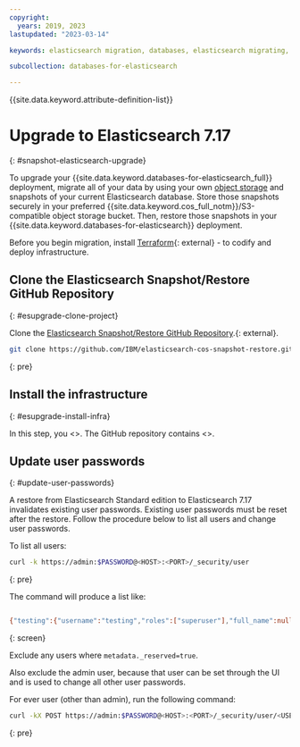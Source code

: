 ```yaml
---
copyright:
  years: 2019, 2023
lastupdated: "2023-03-14"

keywords: elasticsearch migration, databases, elasticsearch migrating, elasticsearch enterprise, snapshot, elasticsearch update

subcollection: databases-for-elasticsearch

---
```


{{site.data.keyword.attribute-definition-list}}

# Upgrade to Elasticsearch 7.17 
{: #snapshot-elasticsearch-upgrade}

To upgrade your {{site.data.keyword.databases-for-elasticsearch_full}} deployment, migrate all of your data by using your own [object storage](https://www.ibm.com/topics/object-storage) and snapshots of your current Elasticsearch database. Store those snapshots securely in your preferred {{site.data.keyword.cos_full_notm}}/S3-compatible object storage bucket. Then, restore those snapshots in your {{site.data.keyword.databases-for-elasticsearch}} deployment. 

Before you begin migration, install [Terraform](https://www.terraform.io/){: external} - to codify and deploy infrastructure.

## Clone the Elasticsearch Snapshot/Restore GitHub Repository
{: #esupgrade-clone-project}

Clone the [Elasticsearch Snapshot/Restore GitHub Repository](https://github.com/IBM/elasticsearch-cos-snapshot-restore).{: external}.

```sh
git clone https://github.com/IBM/elasticsearch-cos-snapshot-restore.git
```
{: pre}

## Install the infrastructure
{: #esupgrade-install-infra}

In this step, you <>. The GitHub repository contains <>.

## Update user passwords
{: #update-user-passwords}

A restore from Elasticsearch Standard edition to Elasticsearch 7.17 invalidates existing user passwords. Existing user passwords must be reset after the restore. Follow the procedure below to list all users and change user passwords. 

To list all users: 

```sh
curl -k https://admin:$PASSWORD@<HOST>:<PORT>/_security/user
```
{: pre}

The command will produce a list like:

```sh

{"testing":{"username":"testing","roles":["superuser"],"full_name":null,"email":null,"metadata":{},"enabled":true},"admin":{"username":"admin","roles":["superuser"],"full_name":null,"email":null,"metadata":{},"enabled":true},"elastic":{"username":"elastic","roles":["superuser"],"full_name":null,"email":null,"metadata":{"_reserved":true},"enabled":true},"kibana":{"username":"kibana","roles":["kibana_system"],"full_name":null,"email":null,"metadata":{"_deprecated":true,"_reserved":true,"_deprecated_reason":"Please use the [kibana_system] user instead."},"enabled":true},"kibana_system":{"username":"kibana_system","roles":["kibana_system"],"full_name":null,"email":null,"metadata":{"_reserved":true},"enabled":true},"logstash_system":{"username":"logstash_system","roles":["logstash_system"],"full_name":null,"email":null,"metadata":{"_reserved":true},"enabled":true},"beats_system":{"username":"beats_system","roles":["beats_system"],"full_name":null,"email":null,"metadata":{"_reserved":true},"enabled":true},"apm_system":{"username":"apm_system","roles":["apm_system"],"full_name":null,"email":null,"metadata":{"_reserved":true},"enabled":true},"remote_monitoring_user":{"username":"remote_monitoring_user","roles":["remote_monitoring_collector","remote_monitoring_agent"],"full_name":null,"email":null,"metadata":{"_reserved":true},"enabled":true}}
```
{: screen}

Exclude any users where `metadata._reserved=true`.

Also exclude the admin user, because that user can be set through the UI and is used to change all other user passwords.

For ever user (other than admin), run the following command:

```sh
curl -kX POST https://admin:$PASSWORD@<HOST>:<PORT>/_security/user/<USERNAME>/_password -H 'Content-Type: application/json' -d'{"password":"<A_PASSWORD>" }'
```
{: pre}
